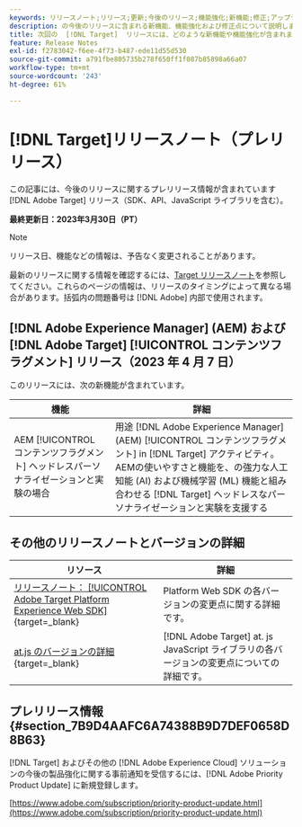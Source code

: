 ```yaml
---
keywords: リリースノート;リリース;更新;今後のリリース;機能強化;新機能;修正;アップデート;プレリリース
description: の今後のリリースに含まれる新機能、機能強化および修正点について説明します。 [!DNL Adobe Target]、SDK、API、JavaScript ライブラリなど。
title: 次回の  [!DNL Target]  リリースには、どのような新機能や機能強化が含まれますか？
feature: Release Notes
exl-id: f2783042-f6ee-4f73-b487-ede11d55d530
source-git-commit: a791fbe805735b278f650ff1f087b85898a66a07
workflow-type: tm+mt
source-wordcount: '243'
ht-degree: 61%

---
```


# [!DNL Target]リリースノート（プレリリース）

この記事には、今後のリリースに関するプレリリース情報が含まれています [!DNL Adobe Target] リリース（SDK、API、JavaScript ライブラリを含む）。

**最終更新日：2023年3月30日（PT）**

>[!NOTE]
>
>リリース日、機能などの情報は、予告なく変更されることがあります。

最新のリリースに関する情報を確認するには、[Target リリースノート](release-notes.md)を参照してください。これらのページの情報は、リリースのタイミングによって異なる場合があります。括弧内の問題番号は [!DNL Adobe] 内部で使用されます。

## [!DNL Adobe Experience Manager] (AEM) および [!DNL Adobe Target] [!UICONTROL コンテンツフラグメント] リリース（2023 年 4 月 7 日）

このリリースには、次の新機能が含まれています。

| 機能 | 詳細 |
|--- |--- |
| AEM [!UICONTROL コンテンツフラグメント] ヘッドレスパーソナライゼーションと実験の場合 | 用途 [!DNL Adobe Experience Manager] (AEM) [!UICONTROL コンテンツフラグメント] in [!DNL Target] アクティビティ。 AEMの使いやすさと機能を、の強力な人工知能 (AI) および機械学習 (ML) 機能と組み合わせる [!DNL Target] ヘッドレスなパーソナライゼーションと実験を支援する |

## その他のリリースノートとバージョンの詳細

| リソース | 詳細 |
|--- |--- |
| [リリースノート： [!UICONTROL Adobe Target Platform Experience Web SDK]](https://experienceleague.adobe.com/docs/experience-platform/edge/release-notes.html?lang=ja){target=_blank} | Platform Web SDK の各バージョンの変更点に関する詳細です。 |
| [at.js のバージョンの詳細](https://developer.adobe.com/target/implement/client-side/atjs/target-atjs-versions/){target=_blank} | [!DNL Adobe Target] at. js JavaScript ライブラリの各バージョンの変更点についての詳細です。 |


## プレリリース情報 {#section_7B9D4AAFC6A74388B9D7DEF0658D8B63}

[!DNL Target] およびその他の [!DNL Adobe Experience Cloud] ソリューションの今後の製品強化に関する事前通知を受信するには、[!DNL Adobe Priority Product Update] に新規登録します。

[https://www.adobe.com/subscription/priority-product-update.html](https://www.adobe.com/subscription/priority-product-update.html)
